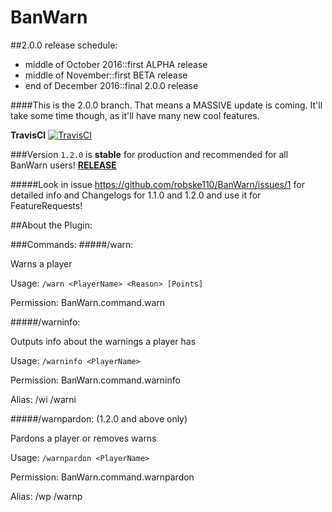 # BanWarn

##2.0.0 release schedule:
- middle of October 2016::first ALPHA release
- middle of November::first BETA release
- end of December 2016::final 2.0.0 release

####This is the 2.0.0 branch. That means a MASSIVE update is coming. It'll take some time though, as it'll have many new cool features.

**TravisCI** [![TravisCI](https://api.travis-ci.org/robske110/BanWarn.svg?branch=master)](https://travis-ci.org/robske110/BanWarn)

###Version `1.2.0` is **stable** for production and recommended for all BanWarn users! [**RELEASE**](https://github.com/robske110/BanWarn/releases/tag/1.2.0)

#####Look in issue https://github.com/robske110/BanWarn/issues/1 for detailed info and Changelogs for 1.1.0 and 1.2.0 and use it for FeatureRequests!

##About the Plugin:

###Commands:
#####/warn:

 Warns a player
 
 Usage: `/warn <PlayerName> <Reason> [Points]`

 Permission: BanWarn.command.warn
 
 
#####/warninfo:

 Outputs info about the warnings a player has

 Usage: `/warninfo <PlayerName>`

 Permission: BanWarn.command.warninfo

 Alias: /wi /warni
  
 
#####/warnpardon: (1.2.0 and above only)

 Pardons a player or removes warns

 Usage: `/warnpardon <PlayerName>`

 Permission: BanWarn.command.warnpardon

 Alias: /wp /warnp
